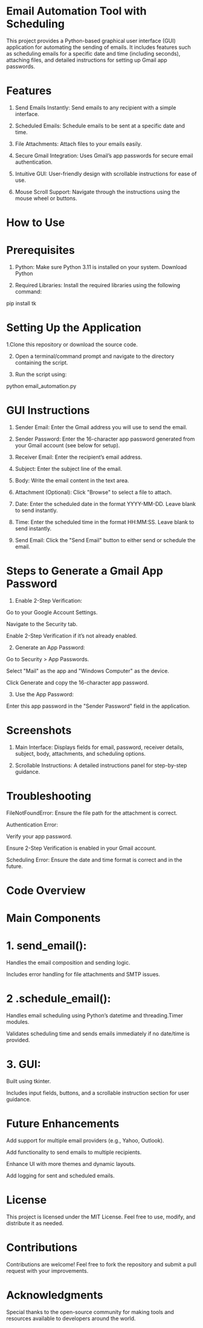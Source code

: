 # Email Automation Tool with Scheduling

This project provides a Python-based graphical user interface (GUI) application for automating the sending of emails. It includes features such as scheduling emails for a specific date and time (including seconds), attaching files, and detailed instructions for setting up Gmail app passwords.

# Features

1. Send Emails Instantly: Send emails to any recipient with a simple interface.

2. Scheduled Emails: Schedule emails to be sent at a specific date and time.

3. File Attachments: Attach files to your emails easily.

4. Secure Gmail Integration: Uses Gmail’s app passwords for secure email authentication.

5. Intuitive GUI: User-friendly design with scrollable instructions for ease of use.

6. Mouse Scroll Support: Navigate through the instructions using the mouse wheel or buttons.

# How to Use

# Prerequisites

1. Python: Make sure Python 3.11 is installed on your system. Download Python

2. Required Libraries: Install the required libraries using the following command:

pip install tk

# Setting Up the Application

1.Clone this repository or download the source code.

2. Open a terminal/command prompt and navigate to the directory containing the script.

3. Run the script using:

python email_automation.py

# GUI Instructions

1. Sender Email: Enter the Gmail address you will use to send the email.

2. Sender Password: Enter the 16-character app password generated from your Gmail account (see below for setup).

3. Receiver Email: Enter the recipient’s email address.

4. Subject: Enter the subject line of the email.

5. Body: Write the email content in the text area.

6. Attachment (Optional): Click "Browse" to select a file to attach.

7. Date: Enter the scheduled date in the format YYYY-MM-DD. Leave blank to send instantly.

8. Time: Enter the scheduled time in the format HH:MM:SS. Leave blank to send instantly.

9. Send Email: Click the "Send Email" button to either send or schedule the email.

# Steps to Generate a Gmail App Password

1. Enable 2-Step Verification:

Go to your Google Account Settings.

Navigate to the Security tab.

Enable 2-Step Verification if it’s not already enabled.

2. Generate an App Password:

Go to Security > App Passwords.

Select "Mail" as the app and "Windows Computer" as the device.

Click Generate and copy the 16-character app password.

3. Use the App Password:

Enter this app password in the "Sender Password" field in the application.

# Screenshots

1. Main Interface:
Displays fields for email, password, receiver details, subject, body, attachments, and scheduling options.

2. Scrollable Instructions:
A detailed instructions panel for step-by-step guidance.

# Troubleshooting

FileNotFoundError:
Ensure the file path for the attachment is correct.

Authentication Error:

Verify your app password.

Ensure 2-Step Verification is enabled in your Gmail account.

Scheduling Error:
Ensure the date and time format is correct and in the future.

# Code Overview

# Main Components

# 1. send_email():

Handles the email composition and sending logic.

Includes error handling for file attachments and SMTP issues.

# 2 .schedule_email():

Handles email scheduling using Python’s datetime and threading.Timer modules.

Validates scheduling time and sends emails immediately if no date/time is provided.

# 3. GUI:

Built using tkinter.

Includes input fields, buttons, and a scrollable instruction section for user guidance.

# Future Enhancements

Add support for multiple email providers (e.g., Yahoo, Outlook).

Add functionality to send emails to multiple recipients.

Enhance UI with more themes and dynamic layouts.

Add logging for sent and scheduled emails.

# License

This project is licensed under the MIT License. Feel free to use, modify, and distribute it as needed.

# Contributions

Contributions are welcome! Feel free to fork the repository and submit a pull request with your improvements.

# Acknowledgments

Special thanks to the open-source community for making tools and resources available to developers around the world.

